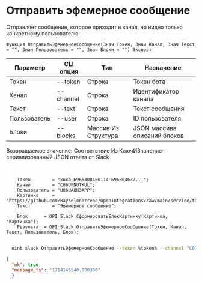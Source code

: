 ﻿---
sidebar_position: 2
---

# Отправить эфемерное сообщение
Отправляет сообщение, которое приходит в канал, но видно только конкретному пользователю



`Функция ОтправитьЭфемерноеСообщение(Знач Токен, Знач Канал, Знач Текст = "", Знач Пользователь = "", Знач Блоки = "") Экспорт`

  | Параметр | CLI опция | Тип | Назначение |
  |-|-|-|-|
  | Токен | --token | Строка | Токен бота |
  | Канал | --channel | Строка | Идентификатор канала |
  | Текст | --text | Строка | Текст сообщения |
  | Пользователь | --user | Строка | ID пользователя |
  | Блоки | --blocks | Массив Из Структура | JSON массива описаний блоков |

  
  Возвращаемое значение:   Соответствие Из КлючИЗначение - сериализованный JSON ответа от Slack

<br/>




```bsl title="Пример кода"
    Токен        = "xoxb-6965308400114-696804637...";
    Канал        = "C06UFNUTKUL";
    Пользователь = "U06UABH3APP";
    Картинка     = "https://github.com/Bayselonarrend/OpenIntegrations/raw/main/service/test_data/picture.jpg";
    Текст        = "Эфимерное сообщение";

    Блок      = OPI_Slack.СформироватьБлокКартинку(Картинка, "Картинка");
    Результат = OPI_Slack.ОтправитьЭфемерноеСообщение(Токен, Канал, Текст, Пользователь, Блок);
```



```sh title="Пример команды CLI"
    
  oint slack ОтправитьЭфемерноеСообщение --token %token% --channel "C070VPMKN8J" --text %text% --user %user% --blocks %blocks%

```

```json title="Результат"
{
  "ok": true,
  "message_ts": "1714146540.000300"
  }
```
